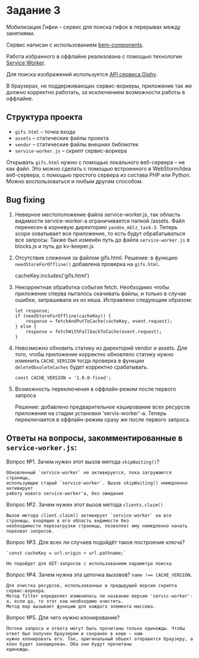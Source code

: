 # Задание 3

Мобилизация.Гифки – сервис для поиска гифок в перерывах между занятиями.

Сервис написан с использованием [bem-components](https://ru.bem.info/platform/libs/bem-components/5.0.0/).

Работа избранного в оффлайне реализована с помощью технологии [Service Worker](https://developer.mozilla.org/ru/docs/Web/API/Service_Worker_API/Using_Service_Workers).

Для поиска изображений используется [API сервиса Giphy](https://github.com/Giphy/GiphyAPI).

В браузерах, не поддерживающих сервис-воркеры, приложение так же должно корректно работать, 
за исключением возможности работы в оффлайне.

## Структура проекта

  * `gifs.html` – точка входа
  * `assets` – статические файлы проекта
  * `vendor` –  статические файлы внешних библиотек
  * `service-worker.js` – скрипт сервис-воркера

Открывать `gifs.html` нужно с помощью локального веб-сервера – не как файл. 
Это можно сделать с помощью встроенного в WebStorm/Idea веб-сервера, с помощью простого сервера
из состава PHP или Python. Можно воспользоваться и любым другим способом.



##  Bug fixing

1.  Неверное местоположение файла service-worker.js, так область видимости service-worker-а ограничивается папкой /assets. Файл перенесен в корневую директорию `yandex_mblz_task-3`. Теперь scope охватывает все приложение, то есть будут обрабатываться все запросы. Также был изменён путь до файла `service-worker.js` в blocks.js и путь до kv-keeper.js


2.  Отсутствие слежения за файлом gifs.html. Решение: в функцию `needStoreForOffline()` добавлена проверка на `gifs.html`.

    cacheKey.includes('gifs.html')

3.  Некорректная обработка события fetch. Необходимо чтобы приложение сперва пыталось скачивать файлы, и только в случае ошибки,     	 запрашивала их из кеша. Исправлено следующим образом:
	
	```
	let response;
	if (needStoreForOffline(cacheKey)) {
	    response = fetchAndPutToCache(cacheKey, event.request);
	} else {
	    response = fetchWithFallbackToCache(event.request);
	}
	```

4. Невозможно обновить статику из директорий vendor и assets. 
   Для того, чтобы приложение корректно обновляло статику нужно изменить `CACHE_VERSION` тогда проверка в функции  
   `deleteObsoleteCaches` будет корректно срабатывать.

   `const CACHE_VERSION = '1.0.0-fixed';`

5. Возможность переключения в оффлайн-режим после первого запроса

   Решение: добавлено предварительное кэширование всех ресурсов приложения на стадии установки 'servis-worker'-a. Теперь 
   переключается в оффлайн-режим сразу же после первого запроса.




## Ответы на вопросы, закомментированные в `service-worker.js`:

Вопрос №1. Зачем нужен этот вызов метода `skipWaiting()`?

	Обновленный `service-worker` не активируется, пока загружаются страницы, 
	использующие старый `service-worker`. Вызов skipWaiting() немедленно активирует
	работу нового service-worker'a, без ожидания


Вопрос №2. Зачем нужен этот вызов метода `clients.claim()`

	Вызов метода client.claim() активирует `service-worker` на все страницы, входящие в его область видимости без 		
	необходимости перезагрузки страницы, позволяет ему немедленно начать перехват запросов.


Вопрос №3. Для всех ли случаев подойдёт такое построение ключа?

	`const cacheKey = url.origin + url.pathname;`

   	Не подойдет для GET-запросов с использованием параметра поиска


Вопрос №4. Зачем нужна эта цепочка вызовов? `name !== CACHE_VERSION`.

  	Для очистка ресурсов, использованных в предыдущей версии скрипта сервис-воркера.
	Метод filter определяет изменилось ли название версии 'servic-worker'-a, если да, то этот кэш необходимо очистить.
	Метод map вызывает функцию для каждого элемента массива. 


Вопрос №5. Для чего нужно клонирование?

	Потоки запроса и ответа могут быть прочитаны только единожды. Чтобы ответ был получен браузером и сохранен в кеше — нам 
	нужно клонировать его. Так, оригинальный объект отправится браузеру, а клон будет закеширован. Оба они будут прочитаны 
	единожды.




